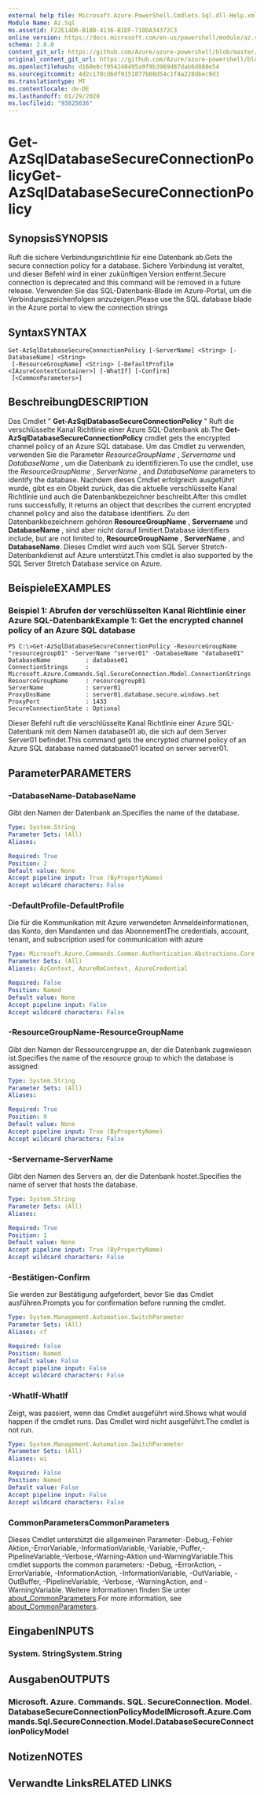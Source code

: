 ```yaml
---
external help file: Microsoft.Azure.PowerShell.Cmdlets.Sql.dll-Help.xml
Module Name: Az.Sql
ms.assetid: F22E14D6-B18B-4136-B1DF-710DA34372C3
online version: https://docs.microsoft.com/en-us/powershell/module/az.sql/get-azsqldatabasesecureconnectionpolicy
schema: 2.0.0
content_git_url: https://github.com/Azure/azure-powershell/blob/master/src/Sql/Sql/help/Get-AzSqlDatabaseSecureConnectionPolicy.md
original_content_git_url: https://github.com/Azure/azure-powershell/blob/master/src/Sql/Sql/help/Get-AzSqlDatabaseSecureConnectionPolicy.md
ms.openlocfilehash: d160e6cf954240495a9f9b3969d87dab6d880e54
ms.sourcegitcommit: 4d2c178cd6df9151877b08d54c1f4a228dbec9d1
ms.translationtype: MT
ms.contentlocale: de-DE
ms.lasthandoff: 01/29/2020
ms.locfileid: "93825636"
---
```

# <span data-ttu-id="a7c31-101">Get-AzSqlDatabaseSecureConnectionPolicy</span><span class="sxs-lookup"><span data-stu-id="a7c31-101">Get-AzSqlDatabaseSecureConnectionPolicy</span></span>

## <span data-ttu-id="a7c31-102">Synopsis</span><span class="sxs-lookup"><span data-stu-id="a7c31-102">SYNOPSIS</span></span>
<span data-ttu-id="a7c31-103">Ruft die sichere Verbindungsrichtlinie für eine Datenbank ab.</span><span class="sxs-lookup"><span data-stu-id="a7c31-103">Gets the secure connection policy for a database.</span></span> <span data-ttu-id="a7c31-104">Sichere Verbindung ist veraltet, und dieser Befehl wird in einer zukünftigen Version entfernt.</span><span class="sxs-lookup"><span data-stu-id="a7c31-104">Secure connection is deprecated and this command will be removed in a future release.</span></span> <span data-ttu-id="a7c31-105">Verwenden Sie das SQL-Datenbank-Blade im Azure-Portal, um die Verbindungszeichenfolgen anzuzeigen.</span><span class="sxs-lookup"><span data-stu-id="a7c31-105">Please use the SQL database blade in the Azure portal to view the connection strings</span></span>

## <span data-ttu-id="a7c31-106">Syntax</span><span class="sxs-lookup"><span data-stu-id="a7c31-106">SYNTAX</span></span>

```
Get-AzSqlDatabaseSecureConnectionPolicy [-ServerName] <String> [-DatabaseName] <String>
 [-ResourceGroupName] <String> [-DefaultProfile <IAzureContextContainer>] [-WhatIf] [-Confirm]
 [<CommonParameters>]
```

## <span data-ttu-id="a7c31-107">Beschreibung</span><span class="sxs-lookup"><span data-stu-id="a7c31-107">DESCRIPTION</span></span>
<span data-ttu-id="a7c31-108">Das Cmdlet " **Get-AzSqlDatabaseSecureConnectionPolicy** " Ruft die verschlüsselte Kanal Richtlinie einer Azure SQL-Datenbank ab.</span><span class="sxs-lookup"><span data-stu-id="a7c31-108">The **Get-AzSqlDatabaseSecureConnectionPolicy** cmdlet gets the encrypted channel policy of an Azure SQL database.</span></span>
<span data-ttu-id="a7c31-109">Um das Cmdlet zu verwenden, verwenden Sie die Parameter *ResourceGroupName* , *Servername* und *DatabaseName* , um die Datenbank zu identifizieren.</span><span class="sxs-lookup"><span data-stu-id="a7c31-109">To use the cmdlet, use the *ResourceGroupName* , *ServerName* , and *DatabaseName* parameters to identify the database.</span></span>
<span data-ttu-id="a7c31-110">Nachdem dieses Cmdlet erfolgreich ausgeführt wurde, gibt es ein Objekt zurück, das die aktuelle verschlüsselte Kanal Richtlinie und auch die Datenbankbezeichner beschreibt.</span><span class="sxs-lookup"><span data-stu-id="a7c31-110">After this cmdlet runs successfully, it returns an object that describes the current encrypted channel policy and also the database identifiers.</span></span>
<span data-ttu-id="a7c31-111">Zu den Datenbankbezeichnern gehören **ResourceGroupName** , **Servername** und **DatabaseName** , sind aber nicht darauf limitiert.</span><span class="sxs-lookup"><span data-stu-id="a7c31-111">Database identifiers include, but are not limited to, **ResourceGroupName** , **ServerName** , and **DatabaseName**.</span></span>
<span data-ttu-id="a7c31-112">Dieses Cmdlet wird auch vom SQL Server Stretch-Datenbankdienst auf Azure unterstützt.</span><span class="sxs-lookup"><span data-stu-id="a7c31-112">This cmdlet is also supported by the SQL Server Stretch Database service on Azure.</span></span>

## <span data-ttu-id="a7c31-113">Beispiele</span><span class="sxs-lookup"><span data-stu-id="a7c31-113">EXAMPLES</span></span>

### <span data-ttu-id="a7c31-114">Beispiel 1: Abrufen der verschlüsselten Kanal Richtlinie einer Azure SQL-Datenbank</span><span class="sxs-lookup"><span data-stu-id="a7c31-114">Example 1: Get the encrypted channel policy of an Azure SQL database</span></span>
```
PS C:\>Get-AzSqlDatabaseSecureConnectionPolicy -ResourceGroupName "resourcegroup01" -ServerName "server01" -DatabaseName "database01"
DatabaseName          : database01
ConnectionStrings     : Microsoft.Azure.Commands.Sql.SecureConnection.Model.ConnectionStrings
ResourceGroupName     : resourcegroup01
ServerName            : server01
ProxyDnsName          : server01.database.secure.windows.net
ProxyPort             : 1433
SecureConnectionState : Optional
```

<span data-ttu-id="a7c31-115">Dieser Befehl ruft die verschlüsselte Kanal Richtlinie einer Azure SQL-Datenbank mit dem Namen database01 ab, die sich auf dem Server Server01 befindet.</span><span class="sxs-lookup"><span data-stu-id="a7c31-115">This command gets the encrypted channel policy of an Azure SQL database named database01 located on server server01.</span></span>

## <span data-ttu-id="a7c31-116">Parameter</span><span class="sxs-lookup"><span data-stu-id="a7c31-116">PARAMETERS</span></span>

### <span data-ttu-id="a7c31-117">-DatabaseName</span><span class="sxs-lookup"><span data-stu-id="a7c31-117">-DatabaseName</span></span>
<span data-ttu-id="a7c31-118">Gibt den Namen der Datenbank an.</span><span class="sxs-lookup"><span data-stu-id="a7c31-118">Specifies the name of the database.</span></span>

```yaml
Type: System.String
Parameter Sets: (All)
Aliases:

Required: True
Position: 2
Default value: None
Accept pipeline input: True (ByPropertyName)
Accept wildcard characters: False
```

### <span data-ttu-id="a7c31-119">-DefaultProfile</span><span class="sxs-lookup"><span data-stu-id="a7c31-119">-DefaultProfile</span></span>
<span data-ttu-id="a7c31-120">Die für die Kommunikation mit Azure verwendeten Anmeldeinformationen, das Konto, den Mandanten und das Abonnement</span><span class="sxs-lookup"><span data-stu-id="a7c31-120">The credentials, account, tenant, and subscription used for communication with azure</span></span>

```yaml
Type: Microsoft.Azure.Commands.Common.Authentication.Abstractions.Core.IAzureContextContainer
Parameter Sets: (All)
Aliases: AzContext, AzureRmContext, AzureCredential

Required: False
Position: Named
Default value: None
Accept pipeline input: False
Accept wildcard characters: False
```

### <span data-ttu-id="a7c31-121">-ResourceGroupName</span><span class="sxs-lookup"><span data-stu-id="a7c31-121">-ResourceGroupName</span></span>
<span data-ttu-id="a7c31-122">Gibt den Namen der Ressourcengruppe an, der die Datenbank zugewiesen ist.</span><span class="sxs-lookup"><span data-stu-id="a7c31-122">Specifies the name of the resource group to which the database is assigned.</span></span>

```yaml
Type: System.String
Parameter Sets: (All)
Aliases:

Required: True
Position: 0
Default value: None
Accept pipeline input: True (ByPropertyName)
Accept wildcard characters: False
```

### <span data-ttu-id="a7c31-123">-Servername</span><span class="sxs-lookup"><span data-stu-id="a7c31-123">-ServerName</span></span>
<span data-ttu-id="a7c31-124">Gibt den Namen des Servers an, der die Datenbank hostet.</span><span class="sxs-lookup"><span data-stu-id="a7c31-124">Specifies the name of server that hosts the database.</span></span>

```yaml
Type: System.String
Parameter Sets: (All)
Aliases:

Required: True
Position: 1
Default value: None
Accept pipeline input: True (ByPropertyName)
Accept wildcard characters: False
```

### <span data-ttu-id="a7c31-125">-Bestätigen</span><span class="sxs-lookup"><span data-stu-id="a7c31-125">-Confirm</span></span>
<span data-ttu-id="a7c31-126">Sie werden zur Bestätigung aufgefordert, bevor Sie das Cmdlet ausführen.</span><span class="sxs-lookup"><span data-stu-id="a7c31-126">Prompts you for confirmation before running the cmdlet.</span></span>

```yaml
Type: System.Management.Automation.SwitchParameter
Parameter Sets: (All)
Aliases: cf

Required: False
Position: Named
Default value: False
Accept pipeline input: False
Accept wildcard characters: False
```

### <span data-ttu-id="a7c31-127">-WhatIf</span><span class="sxs-lookup"><span data-stu-id="a7c31-127">-WhatIf</span></span>
<span data-ttu-id="a7c31-128">Zeigt, was passiert, wenn das Cmdlet ausgeführt wird.</span><span class="sxs-lookup"><span data-stu-id="a7c31-128">Shows what would happen if the cmdlet runs.</span></span>
<span data-ttu-id="a7c31-129">Das Cmdlet wird nicht ausgeführt.</span><span class="sxs-lookup"><span data-stu-id="a7c31-129">The cmdlet is not run.</span></span>

```yaml
Type: System.Management.Automation.SwitchParameter
Parameter Sets: (All)
Aliases: wi

Required: False
Position: Named
Default value: False
Accept pipeline input: False
Accept wildcard characters: False
```

### <span data-ttu-id="a7c31-130">CommonParameters</span><span class="sxs-lookup"><span data-stu-id="a7c31-130">CommonParameters</span></span>
<span data-ttu-id="a7c31-131">Dieses Cmdlet unterstützt die allgemeinen Parameter:-Debug,-Fehler Aktion,-ErrorVariable,-InformationVariable,-Variable,-Puffer,-PipelineVariable,-Verbose,-Warning-Aktion und-WarningVariable.</span><span class="sxs-lookup"><span data-stu-id="a7c31-131">This cmdlet supports the common parameters: -Debug, -ErrorAction, -ErrorVariable, -InformationAction, -InformationVariable, -OutVariable, -OutBuffer, -PipelineVariable, -Verbose, -WarningAction, and -WarningVariable.</span></span> <span data-ttu-id="a7c31-132">Weitere Informationen finden Sie unter [about_CommonParameters](https://go.microsoft.com/fwlink/?LinkID=113216).</span><span class="sxs-lookup"><span data-stu-id="a7c31-132">For more information, see [about_CommonParameters](https://go.microsoft.com/fwlink/?LinkID=113216).</span></span>

## <span data-ttu-id="a7c31-133">Eingaben</span><span class="sxs-lookup"><span data-stu-id="a7c31-133">INPUTS</span></span>

### <span data-ttu-id="a7c31-134">System. String</span><span class="sxs-lookup"><span data-stu-id="a7c31-134">System.String</span></span>

## <span data-ttu-id="a7c31-135">Ausgaben</span><span class="sxs-lookup"><span data-stu-id="a7c31-135">OUTPUTS</span></span>

### <span data-ttu-id="a7c31-136">Microsoft. Azure. Commands. SQL. SecureConnection. Model. DatabaseSecureConnectionPolicyModel</span><span class="sxs-lookup"><span data-stu-id="a7c31-136">Microsoft.Azure.Commands.Sql.SecureConnection.Model.DatabaseSecureConnectionPolicyModel</span></span>

## <span data-ttu-id="a7c31-137">Notizen</span><span class="sxs-lookup"><span data-stu-id="a7c31-137">NOTES</span></span>

## <span data-ttu-id="a7c31-138">Verwandte Links</span><span class="sxs-lookup"><span data-stu-id="a7c31-138">RELATED LINKS</span></span>
